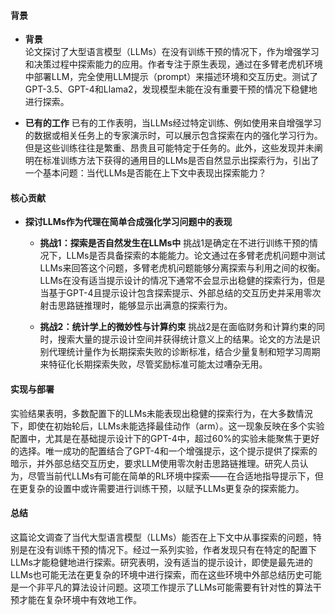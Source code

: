 #### 背景
- **背景**       
    论文探讨了大型语言模型（LLMs）在没有训练干预的情况下，作为增强学习和决策过程中探索能力的应用。作者专注于原生表现，通过在多臂老虎机环境中部署LLM，完全使用LLM提示（prompt）来描述环境和交互历史。测试了GPT-3.5、GPT-4和Llama2，发现模型未能在没有重要干预的情况下稳健地进行探索。

- **已有的工作**
    已有的工作表明，当LLMs经过特定训练、例如使用来自增强学习的数据或相关任务上的专家演示时，可以展示包含探索在内的强化学习行为。但是这些训练往往是繁重、昂贵且可能特定于任务的。此外，这些发现并未阐明在标准训练方法下获得的通用目的LLMs是否自然显示出探索行为，引出了一个基本问题：当代LLMs是否能在上下文中表现出探索能力？

#### 核心贡献
- **探讨LLMs作为代理在简单合成强化学习问题中的表现**
    - **挑战1：探索是否自然发生在LLMs中**
        挑战1是确定在不进行训练干预的情况下，LLMs是否具备探索的本能能力。论文通过在多臂老虎机问题中测试LLMs来回答这个问题，多臂老虎机问题能够分离探索与利用之间的权衡。LLMs在没有适当提示设计的情况下通常不会显示出稳健的探索行为，但是当基于GPT-4且提示设计包含探索提示、外部总结的交互历史并采用零次射击思路链推理时，能够显示出满意的探索行为。

    - **挑战2：统计学上的微妙性与计算约束**
        挑战2是在面临财务和计算约束的同时，搜索大量的提示设计空间并获得统计意义上的结果。论文的方法是识别代理统计量作为长期探索失败的诊断标准，结合少量复制和短学习周期来特征化长期探索失败，尽管奖励标准可能太过嘈杂无用。

#### 实现与部署
实验结果表明，多数配置下的LLMs未能表现出稳健的探索行为，在大多数情況下，即使在初始轮后，LLMs未能选择最佳动作（arm）。这一现象反映在多个实验配置中，尤其是在基础提示设计下的GPT-4中，超过60%的实验未能聚焦于更好的选择。唯一成功的配置结合了GPT-4和一个增强提示，这个提示提供了探索的暗示，并外部总结交互历史，要求LLM使用零次射击思路链推理。研究人员认为，尽管当前代LLMs有可能在简单的RL环境中探索——在合适地指导提示下，但在更复杂的设置中或许需要进行训练干预，以赋予LLMs更复杂的探索能力。

#### 总结
这篇论文调查了当代大型语言模型（LLMs）能否在上下文中从事探索的问题，特别是在没有训练干预的情况下。经过一系列实验，作者发现只有在特定的配置下LLMs才能稳健地进行探索。研究表明，没有适当的提示设计，即使是最先进的LLMs也可能无法在更复杂的环境中进行探索，而在这些环境中外部总结历史可能是一个非平凡的算法设计问题。这项工作提示了LLMs可能需要有针对性的算法干预才能在复杂环境中有效地工作。